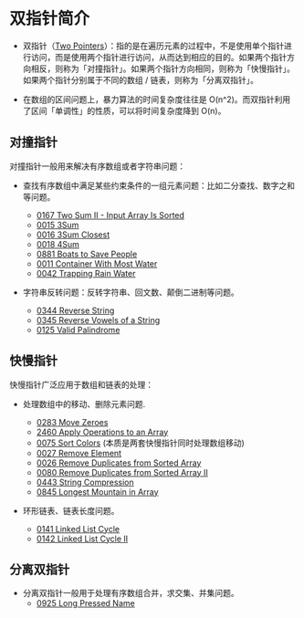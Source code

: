 # 双指针简介

- 双指针（[Two Pointers](https://leetcode.com/tag/two-pointers/)）：指的是在遍历元素的过程中，不是使用单个指针进行访问，而是使用两个指针进行访问，从而达到相应的目的。如果两个指针方向相反，则称为「对撞指针」。如果两个指针方向相同，则称为「快慢指针」。如果两个指针分别属于不同的数组 / 链表，则称为「分离双指针」。

- 在数组的区间问题上，暴力算法的时间复杂度往往是 O(n^2)。而双指针利用了区间「单调性」的性质，可以将时间复杂度降到 O(n)。

## 对撞指针

对撞指针一般用来解决有序数组或者字符串问题：

- 查找有序数组中满足某些约束条件的一组元素问题：比如二分查找、数字之和等问题。

  - [0167 Two Sum II - Input Array Is Sorted](https://leetcode.com/problems/two-sum-ii-input-array-is-sorted/)
  - [0015 3Sum](https://leetcode.com/problems/3sum/)
  - [0016 3Sum Closest](https://leetcode.com/problems/3sum-closest/)
  - [0018 4Sum](https://leetcode.com/problems/4sum/)
  - [0881 Boats to Save People](https://leetcode.com/problems/boats-to-save-people/)
  - [0011 Container With Most Water](https://leetcode.com/problems/container-with-most-water/)
  - [0042 Trapping Rain Water](https://leetcode.com/problems/trapping-rain-water/)

- 字符串反转问题：反转字符串、回文数、颠倒二进制等问题。
  - [0344 Reverse String](https://leetcode.com/problems/reverse-string/)
  - [0345 Reverse Vowels of a String](https://leetcode.com/problems/reverse-vowels-of-a-string/)
  - [0125 Valid Palindrome](https://leetcode.com/problems/valid-palindrome/)

## 快慢指针

快慢指针广泛应用于数组和链表的处理：

- 处理数组中的移动、删除元素问题.

  - [0283 Move Zeroes](https://leetcode.com/problems/move-zeroes/)
  - [2460 Apply Operations to an Array](https://leetcode.com/problems/apply-operations-to-an-array/)
  - [0075 Sort Colors](https://leetcode.com/problems/sort-colors/) (本质是两套快慢指针同时处理数组移动)
  - [0027 Remove Element](https://leetcode.com/problems/remove-element/)
  - [0026 Remove Duplicates from Sorted Array](https://leetcode.com/problems/remove-duplicates-from-sorted-array/)
  - [0080 Remove Duplicates from Sorted Array II](https://leetcode.com/problems/remove-duplicates-from-sorted-array-ii/)
  - [0443 String Compression](https://leetcode.com/problems/string-compression/)
  - [0845 Longest Mountain in Array](https://leetcode.com/problems/longest-mountain-in-array/)

- 环形链表、链表长度问题。
  - [0141 Linked List Cycle](https://leetcode.com/problems/linked-list-cycle/)
  - [0142 Linked List Cycle II](https://leetcode.com/problems/linked-list-cycle-ii/)

## 分离双指针

- 分离双指针一般用于处理有序数组合并，求交集、并集问题。
  - [0925 Long Pressed Name](https://leetcode.com/problems/long-pressed-name/)
